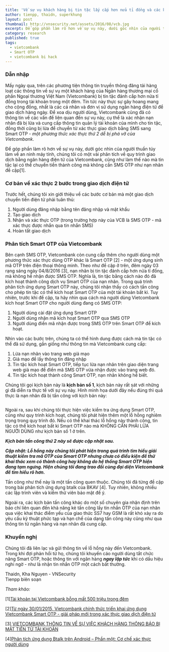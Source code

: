 ```yaml
---
title: 'Về sự vụ khách hàng bị tin tặc lấy cắp hơn nửa tỉ đồng và các kĩ thuật liên quan'
author: tienpp, thaidn, superkhung
layout: post
thumbnail: http://vnsecurity.net/assets/2016/08/vcb.jpg
excerpt: Để góp phần làm rõ hơn về sự vụ này, dưới góc nhìn của người thuần túy làm về an ninh máy tính, chúng tôi có một vài phân tích về quy trình giao dịch bằng ngân hàng điện tử của Vietcombank, cũng như làm thế nào mà tin tặc lại có thể chuyển tiền thành công mà không cần SMS OTP như nạn nhân đề cập.
category: research
published: true
tags:
  - vietcombank
  - Smart OTP
  - vietcombank bi hack
---
```

### Dẫn nhập
Mấy ngày qua, trên các phương tiện thông tin truyền thông đăng tải hàng loạt các thông tin về sự vụ một khách hàng của Ngân hàng thương mại cổ phần Ngoại thương Việt Nam (Vietcombank) bị tin tặc đánh cắp hơn nửa tỉ đồng trong tài khoản trong một đêm. Tin tức này thực sự gây hoang mang cho cộng đồng, nhất là các cá nhân và đơn vị sử dụng ngân hàng điện tử để giao dịch hàng ngày. Để xoa dịu người dùng, Vietcombank cũng đã có thông tin về các vấn đề liên quan đến sự vụ này, cụ thể là xác nhận nạn nhân đã bị lừa và cung cấp thông tin quản lý tài khoản của mình cho tin tặc, đồng thời cũng bị lừa để chuyển từ xác thực giao dịch bằng SMS sang Smart OTP - *một phương thức xác thực thứ 2 dễ bị phá vỡ của Vietcombank*.

Để góp phần làm rõ hơn về sự vụ này, dưới góc nhìn của người thuần túy làm về an ninh máy tính, chúng tôi có một vài phân tích về quy trình giao dịch bằng ngân hàng điện tử của Vietcombank, cũng như làm thế nào mà tin tặc lại có thể chuyển tiền thành công mà không cần SMS OTP như nạn nhân đề cập[1].

### Cơ bản về xác thực 2 bước trong giao dịch điện tử
Trước hết, chúng tôi xin giới thiệu về các bước cơ bản mà một giao dịch chuyển tiền điện tử phải tuân thủ:

1. Người dùng đăng nhập bằng tên đăng nhập và mật khẩu
2. Tạo giao dịch
3. Nhận và xác thực OTP (trong trường hợp này của VCB là SMS OTP - mã xác thực được nhắn qua tin nhắn SMS)
4. Hoàn tất giao dịch

### Phân tích Smart OTP của Vietcombank
Bên cạnh SMS OTP, Vietcombank còn cung cấp thêm cho người dùng một phương thức xác thực dùng OTP khác là Smart OTP [2] - một ứng dụng sinh mã OTP trên điện thoại thông minh. Theo như đề cập ở trên, đêm ngày 03 rạng sáng ngày 04/8/2016 [3], nạn nhân bị tin tặc đánh cắp hơn nửa tỉ đồng, mà không hề nhận được SMS OTP. Nghĩa là, tin tặc bằng cách nào đó đã kích hoạt thành công dịch vụ Smart OTP của nạn nhân. Trong quá trình phân tích ứng dụng Smart OTP này, chúng tôi nhận thấy có cách tấn công cho phép tin tặc có thể kích hoạt Smart OTP của một tài khoản bất  kì. Tuy nhiên, trước khi đề cập, ta hãy nhìn qua cách mà người dùng Vietcombank kích hoạt Smart OTP cho người dùng đang có SMS OTP:

1. Người dùng cài đặt ứng dụng Smart OTP
2. Người dùng nhận mã kích hoạt Smart OTP qua SMS OTP
3. Người dùng điền mã nhận được trong SMS OTP trên Smart OTP để kích hoạt.

Nhìn vào các bước trên, chúng ta có thể hình dung được cách mà tin tặc có thể đã sử dụng, gần giống như thông tin mà Vietcombank cung cấp:

1. Lừa nạn nhân vào trang web giả mạo
2. Giả mạo để lấy thông tin đăng nhập
3. Tin tặc kích hoạt Smart OTP, tiếp tục lừa nạn nhân trên giao diện trang web giả mạo để điền mã SMS OTP vừa nhận được vào trang web đó.
4. Tin tặc kích hoạt thành công Smart OTP, nạn nhân không hề biết.

Chúng tôi gọi kịch bàn này là **kịch bản số 1**, kịch bản này rất sát với những gì đã diễn ra thực tế với sự vụ này. Hình minh họa dưới đây nếu đúng thì quả thực là nạn nhân đã bị tấn công với kịch bản này:

<center><img alt="" src="http://vnsecurity.net/assets/2016/08/sitegiamao.png"  /></center>  


Ngoài ra, sau khi chúng tôi thực hiện việc kiểm tra ứng dụng Smart OTP, cũng như quy trình kích hoạt, chúng tôi phát hiện thêm một lỗ hỗng nghiêm trọng trong quy trình đó. Nếu có thể khai thác lỗ hổng này thành công, tin tặc có thể kích hoạt bất kì Smart OTP nào mà KHÔNG CẦN PHẢI LỪA NGƯỜI DÙNG như kịch bản số 1 ở trên.

***Kịch bản tấn công thứ 2 này sẽ được cập nhật sau.***

***Cập nhật: Lỗ hổng này chúng tôi phát hiện trong quá trình tìm hiểu giải thuật kiểm tra mã OTP của Smart OTP nhưng chưa có điều kiện để thử khai thác xem có thành công hay không do hệ thống Smart OTP hiện đang tạm ngưng. Hiện chúng tôi đang trao đổi cùng đại diện Vietcombank để tìm hiểu rõ hơn.***

Tấn công như thế này là một tấn công quen thuộc. Chúng tôi đã từng đề cập trong bài phân tích ứng dụng btalk của BKAV [4]. Tuy nhiên, không nhiều các lập trình viên và kiểm thử viên bảo mật để ý. 

Ngoài ra, các kịch bản tấn công khác do một số chuyên gia nhận định trên báo chí liên quan đến khả năng kẻ tấn công lấy tin nhắn OTP của nạn nhân qua việc khai thác điểm yếu của giao thức SS7 hay GSM là rất khó xảy ra do yêu cầu kỹ thuật phức tạp và hạn chế của dạng tấn công này cũng như qua thông tin từ ngân hàng và nạn nhân đã cung cấp.


### Khuyến nghị
Chúng tôi đã liên lạc và gửi thông tin về lỗ hổng này đến Vietcombank. Trong khi đợi phản hồi từ họ, chúng tôi khuyến cáo người dùng tắt chức năng Smart OTP, hoặc thông tin với ngân hàng ***ngay lập tức*** khi có dấu hiệu nghi ngờ - như là nhận tin nhắn OTP một cách bất thường.

Thaidn, Kha Nguyen - VNSecurity  
Tienpp biên soạn

*Tham khảo:*

[1][Tài khoản tại Vietcombank bỗng mất 500 triệu trong đêm](http://motthegioi.vn/kinh-te-c-67/thi-truong-kinh-doanh-c-97/tai-khoan-tai-vietcombank-bong-mat-500-trieu-trong-dem-40267.html)

[2][Từ ngày 30/01/2015, Vietcombank chính thức triển khai ứng dụng Vietcombank Smart OTP - giải pháp mới trong xác thực giao dịch điện tử](https://www.vietcombank.com.vn/News/Vcb_News.aspx?ID=5630)

[3] [VIETCOMBANK THÔNG TIN VỀ SỰ VIỆC KHÁCH HÀNG THÔNG BÁO BỊ MẤT TIỀN TỪ TÀI KHOẢN](https://www.vietcombank.com.vn/News/Vcb_News.aspx?ID=6481) 

[4][Phân tích ứng dụng Btalk trên Android – Phần một: Cơ chế xác thực người dùng](http://www.vnsecurity.net/news/2014/05/06/btalk-part-1.html)
